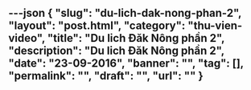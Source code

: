 ---json
{
    "slug": "du-lich-dak-nong-phan-2",
    "layout": "post.html",
    "category": "thu-vien-video",
    "title": "Du lich Đăk Nông phần 2",
    "description": "Du lich Đăk Nông phần 2",
    "date": "23-09-2016",
    "banner": "",
    "tag": [],
    "permalink": "",
    "draft": "",
    "url": ""
}
---
